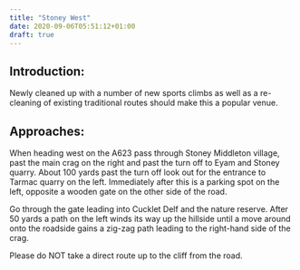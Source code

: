 ```yaml
---
title: "Stoney West"
date: 2020-09-06T05:51:12+01:00
draft: true
---
```



## Introduction:

Newly cleaned up with a number of new sports climbs as well as a re-cleaning of existing traditional routes should make this a popular venue.

## Approaches:

When heading west on the A623 pass through Stoney Middleton village, past the main crag on the right and past the turn off to Eyam and Stoney quarry. About 100 yards past the turn off look out for the entrance to Tarmac quarry on the left. Immediately after this is a parking spot on the left, opposite a wooden gate on the other side of the road.

Go through the gate leading into Cucklet Delf and the nature reserve. After 50 yards a path on the left winds its way up the hillside until a move around onto the roadside gains a zig-zag path leading to the right-hand side of the crag.

Please do NOT take a direct route up to the cliff from the road.